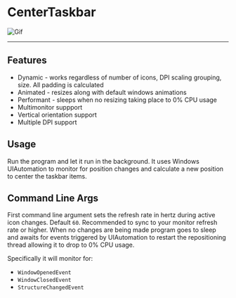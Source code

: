 # CenterTaskbar

![Gif](https://user-images.githubusercontent.com/3608298/49901443-36234800-fe2f-11e8-89dd-9ab609a34fba.gif)

----
## Features
* Dynamic - works regardless of number of icons, DPI scaling grouping, size. All padding is calculated
* Animated - resizes along with default windows animations
* Performant - sleeps when no resizing taking place to 0% CPU usage
* Multimonitor suppport
* Vertical orientation support
* Multiple DPI support

## Usage
Run the program and let it run in the background. It uses Windows UIAutomation to monitor for position changes and calculate a new position to center the taskbar items.

## Command Line Args
First command line argument sets the refresh rate in hertz during active icon changes. Default `60`. Recommended to sync to your monitor refresh rate or higher. When no changes are being made program goes to sleep and awaits for events triggered by UIAutomation to restart the repositioning thread allowing it to drop to 0% CPU usage.

Specifically it will monitor for:
* `WindowOpenedEvent`
* `WindowClosedEvent`
* `StructureChangedEvent`
